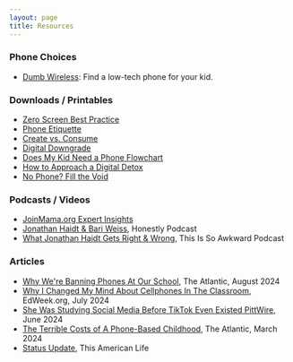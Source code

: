 ```yaml
---
layout: page
title: Resources
---
```


### Phone Choices

* [Dumb Wireless](https://dumbwireless.com/): Find a low-tech phone for your kid.

### Downloads / Printables

* <a href="/assets/images/zero-screen-best-practice.png" target="_blank">Zero Screen Best Practice</a>
* <a href="/assets/images/phone-etiquette.png" target="_blank">Phone Etiquette</a>
* <a href="/assets/images/create-vs-consume.png" target="_blank">Create vs. Consume</a>
* <a href="/assets/images/digital-downgrade.png" target="_blank">Digital Downgrade</a>
* <a href="/assets/images/does-my-kid-need-a-phone-flowchart.png" target="_blank">Does My Kid Need a Phone Flowchart</a>
* <a href="/assets/images/how-to-approach-a-digital-detox.png" target="_blank">How to Approach a Digital Detox</a>
* <a href="/assets/images/no-phone-fill-the-void.png" target="_blank">No Phone? Fill the Void</a>

### Podcasts / Videos

* [JoinMama.org Expert Insights](https://www.joinmama.org/expertinsightsseries)
* [Jonathan Haidt & Bari Weiss](https://podcasts.apple.com/us/podcast/smartphones-rewired-childhood-heres-how-to-fix-it/id1570872415?i=1000650431219), Honestly Podcast
* [What Jonathan Haidt Gets Right & Wrong](https://podcasts.apple.com/us/podcast/what-jonathan-haidt-gets-right-and-wrong/id1576221880?i=1000657379356), This Is So Awkward Podcast

### Articles

* [Why We're Banning Phones At Our School](https://www.theatlantic.com/ideas/archive/2024/08/phone-ban-georgetown-washington-day-school/679340/?gift=hXTSgoHjmkSyzyq7zhHlN0rr-3BJ0luyzze_QEmgYBw&utm_source=copy-link&utm_medium=social&utm_campaign=share&fbclid=IwY2xjawExXUNleHRuA2FlbQIxMQABHZwHN2YVZiizLlD0VYYGlNqM9ZgKlLJRWORZgdwBMiYJt_e9veErghaUbA_aem_6jVQWmRaltVsPj-sEa1FkA), The Atlantic, August 2024
* [Why I Changed My Mind About Cellphones In The Classroom](https://www.edweek.org/technology/opinion-why-i-changed-my-mind-about-cellphones-in-the-classroom/2024/07?fbclid=IwY2xjawExXXpleHRuA2FlbQIxMQABHcCMbKopopMLTvZD4IkPt7uVVVMVM6TN4jhum5uzxuLdFAQzJ2QdZCxYLA_aem_w67w-aNyKxOuRy5fcXrcZg), EdWeek.org, July 2024
* [She Was Studying Social Media Before TikTok Even Existed PittWire](https://www.pitt.edu/pittwire/pittmagazine/features-articles/sophia-choukas-bradley-nsf-social-media-research?utm_medium=email&utm_campaign=0611+Juneteenth+round-up+knitting+Sophia+Choukas-Bradley+NSF&utm_content=0611+Juneteenth+round-up+knitting+Sophia+Choukas-Bradley+NSF+CID_3793af85ce7af4aca4971e2d5266c63e&utm_source=CM+Pittwire&utm_term=Chouklas-Bradley+in+front+of+screens+displaying+social+media+logos&fbclid=IwY2xjawExXf9leHRuA2FlbQIxMQABHYnZ7JK1UPDXDBiGwAKTWNxS5ax--OjCeTHWmnvr4emvsvKxf4ugh-1Okw_aem_7l-ersTbE2kyzCKTtBwwuQ), June 2024
* [The Terrible Costs of A Phone-Based Childhood](https://www.theatlantic.com/technology/archive/2024/03/teen-childhood-smartphone-use-mental-health-effects/677722/), The Atlantic, March 2024
* [Status Update](https://www.thisamericanlife.org/573/transcript?fbclid=IwY2xjawExXutleHRuA2FlbQIxMQABHcjWBqYJge9c89DsrsvH0gWjaMpLVUdAMNlqMUauAFRA9wi05oxLFKbH-g_aem_NHrRVPba75YqaWu2gTO8WA), This American Life
